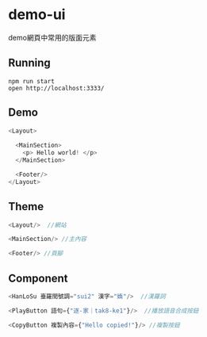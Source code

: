# demo-ui
demo網頁中常用的版面元素

## Running
```
npm run start
open http://localhost:3333/
```

## Demo
```javascript
<Layout>
  
  <MainSection>
    <p> Hello world! </p>
  </MainSection>

  <Footer/>
</Layout>
```

## Theme
```javascript
<Layout/>  //網站

<MainSection/> //主內容

<Footer/> //頁腳
```

## Component
```javascript
<HanLoSu 臺羅閏號調="sui2" 漢字="媠"/>  //漢羅詞

<PlayButton 語句={"逐-家｜tak8-ke1"}/>  //播放語音合成按鈕

<CopyButton 複製內容={"Hello copied!"}/> //複製按鈕
```